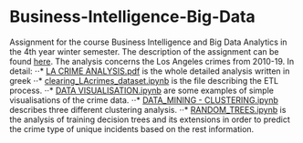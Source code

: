 # Business-Intelligence-Big-Data
Assignment for the course Business Intelligence and Big Data Analytics in the 4th year winter semester. The description of the assignment can be found [here](https://github.com/stef4k/Business-Intelligence-Big-Data/blob/main/Assignment%20Description.pdf). The analysis concerns the Los Angeles crimes from 2010-19.
In detail:
⋅⋅* [LA CRIME ANALYSIS.pdf](https://github.com/stef4k/Business-Intelligence-Big-Data/blob/main/LA%20CRIME%20ANALYSIS.pdf) is the whole detailed analysis written in greek
⋅⋅* [clearing_LAcrimes_dataset.ipynb](https://github.com/stef4k/Business-Intelligence-Big-Data/blob/main/clearing_LAcrimes_dataset.ipynb) is the file describing the ETL process.
⋅⋅* [DATA VISUALISATION.ipynb](https://github.com/stef4k/Business-Intelligence-Big-Data/blob/main/DATA%20VISUALISATION.ipynb) are some examples of simple visualisations of the crime data.
⋅⋅* [DATA_MINING - CLUSTERING.ipynb](https://github.com/stef4k/Business-Intelligence-Big-Data/blob/main/DATA_MINING%20-%20CLUSTERING.ipynb) describes three different clustering analysis.
⋅⋅* [RANDOM_TREES.ipynb](https://github.com/stef4k/Business-Intelligence-Big-Data/blob/main/RANDOM_TREES.ipynb) is the analysis of training decision trees and its extensions in order to predict the crime type of unique incidents based on the rest information.
